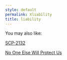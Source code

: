 ```yaml
---
style: default
permalink: Xliability
title: liability
---
```

You may also like:

[SCP-2132](http://scp-wiki.net/scp-2132)

[No One Else Will Protect Us](http://scp-wiki.net/no-one-else-will-protect-us)
